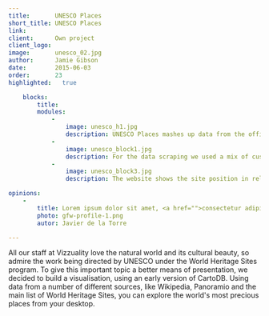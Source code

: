 ```yaml
---
title:       UNESCO Places
short_title: UNESCO Places
link:        
client:      Own project
client_logo: 
image:       unesco_02.jpg
author:      Jamie Gibson
date:        2015-06-03
order:       23
highlighted:   true

    blocks:
        title: 
        modules:
            -
                image: unesco_h1.jpg
                description: UNESCO Places mashes up data from the official site with Wikipedia descriptions and Panoramio images, to give context to each site profile.
            -
                image: unesco_block1.jpg
                description: For the data scraping we used a mix of custom scrapers and NeedleBase.
            -
                image: unesco_block3.jpg
                description: The website shows the site position in relation to the location of the visitor and the time it would take to travel, encouraging exploration in real life, not just on the web.

opinions:
    -
        title: Lorem ipsum dolor sit amet, <a href="">consectetur adipisicing</a> elit, sed do eiusmod tempor incididunt.
        photo: gfw-profile-1.png
        autor: Javier de la Torre

---
```

All our staff at Vizzuality love the natural world and its cultural beauty, so admire the work being directed by UNESCO under the World Heritage Sites program. To give this important topic a better means of presentation, we decided to build a visualisation, using an early version of CartoDB. Using data from a number of different sources, like Wikipedia, Panoramio and the main list of World Heritage Sites, you can explore the world's most precious places from your desktop.   
